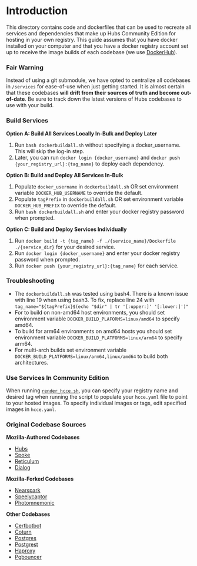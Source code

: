 # Introduction

This directory contains code and dockerfiles that can be used to recreate all services and dependencies that make up Hubs Community Edition for hosting in your own registry. This guide assumes that you have docker installed on your computer and that you have a docker registry account set up to receive the image builds of each codebase (we use [DockerHub](https://hub.docker.com/)).

### Fair Warning

Instead of using a git submodule, we have opted to centralize all codebases in `/services` for ease-of-use when just getting started. It is almost certain that these codebases **will drift from their sources of truth and become out-of-date**. Be sure to track down the latest versions of Hubs codebases to use with your build.

### Build Services

**Option A: Build All Services Locally In-Bulk and Deploy Later**

1. Run `bash dockerbuildall.sh` without specifying a docker_username. This will skip the log-in step.
2. Later, you can run `docker login {docker_username}` and `docker push {your_registry_url}:{tag_name}` to deploy each dependency.

**Option B: Build and Deploy All Services In-Bulk**

1. Populate `docker_username` in `dockerbuildall.sh` OR set environment variable `DOCKER_HUB_USERNAME` to override the default.
2. Populate `tagPrefix` in `dockerbuildall.sh` OR set environment variable `DOCKER_HUB_PREFIX` to override the default.
2. Run `bash dockerbuildall.sh` and enter your docker registry password when prompted.

**Option C: Build and Deploy Services Individually**

1. Run `docker build -t {tag_name} -f ./{service_name}/Dockerfile ./{service_dir}` for your desired service.
2. Run `docker login {docker_username}` and enter your docker registry password when prompted.
3. Run `docker push {your_registry_url}:{tag_name}` for each service.

### Troubleshooting

- The `dockerbuildall.sh` was tested using bash4. There is a known issue with line 19 when using bash3. To fix, replace line 24 with `tag_name="${tagPrefix}$(echo "$dir" | tr '[:upper:]' '[:lower:]')"`
- For to build on non-amd64 host environments, you should set environment variable `DOCKER_BUILD_PLAFORMS=linux/amd64` to specify amd64.
- To build for arm64 environments on amd64 hosts you should set environment variable `DOCKER_BUILD_PLATFORMS=linux/arm64` to specify arm64.
- For multi-arch builds set environment variable `DOCKER_BUILD_PLATFORMS=linux/arm64,linux/amd64` to build both architectures.

### Use Services In Community Edition

When running [`render_hcce.sh`](../render_hcce.sh), you can specify your registry name and desired tag when running the script to populate your `hcce.yaml` file to point to your hosted images. To specify individual images or tags, edit specified images in `hcce.yaml`.

### Original Codebase Sources

**Mozilla-Authored Codebases**

- [Hubs](https://github.com/mozilla/hubs)
- [Spoke](https://github.com/mozilla/Spoke)
- [Reticulum](https://github.com/mozilla/reticulum)
- [Dialog](https://github.com/mozilla/dialog)

**Mozilla-Forked Codebases**

- [Nearspark](https://github.com/MozillaReality/nearspark)
- [Speelycaptor](https://github.com/mozilla/speelycaptor)
- [Photomnemonic](https://github.com/MozillaReality/photomnemonic)

**Other Codebases**

- [Certbotbot](./certbotbot/Dockerfile)
- [Coturn](./coturn/Dockerfile)
- [Postgres](./postgres/Dockerfile)
- [Postgrest](./postgrest/Dockerfile)
- [Haproxy](./haproxy/Dockerfile)
- [Pgbouncer](./pgbouncer/Dockerfile)
